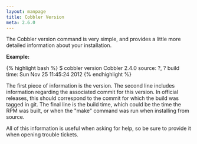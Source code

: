 ```yaml
---
layout: manpage
title: Cobbler Version
meta: 2.6.0
---
```


The Cobbler version command is very simple, and provides a little more detailed information about your installation.

**Example:**

{% highlight bash %}
$ cobbler version
Cobbler 2.4.0
  source: ?, ?
  build time: Sun Nov 25 11:45:24 2012
{% endhighlight %}

The first piece of information is the version. The second line includes information regarding the associated commit for
this version. In official releases, this should correspond to the commit for which the build was tagged in git. The
final line is the build time, which could be the time the RPM was built, or when the "make" command was run when
installing from source.

All of this information is useful when asking for help, so be sure to provide it when opening trouble tickets.
